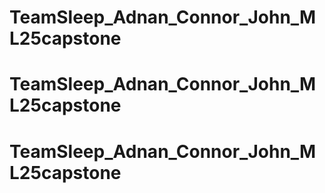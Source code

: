 # TeamSleep_Adnan_Connor_John_ML25capstone
# TeamSleep_Adnan_Connor_John_ML25capstone
# TeamSleep_Adnan_Connor_John_ML25capstone
